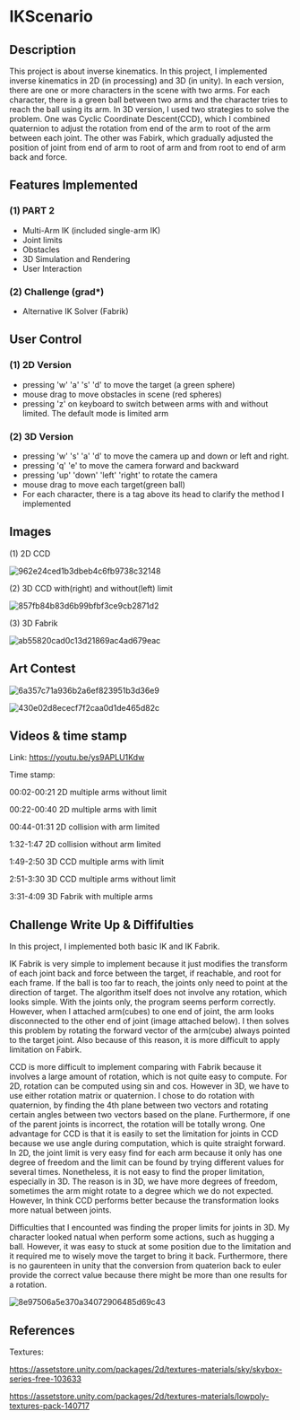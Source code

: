 # IKScenario

## Description

This project is about inverse kinematics. In this project, I implemented inverse kinematics in 2D (in processing) and 3D (in unity). In each version, there are one or more characters in the scene with two arms. For each character, there is a green ball between two arms and the character tries to reach the ball using its arm. In 3D version, I used two strategies to solve the problem. One was Cyclic Coordinate Descent(CCD), which I combined quaternion to adjust the rotation from end of the arm to root of the arm between each joint. The other was Fabirk, which gradually adjusted the position of joint from end of arm to root of arm and from root to end of arm back and force. 

## Features Implemented

### (1) PART 2

* Multi-Arm IK (included single-arm IK)
* Joint limits
* Obstacles
* 3D Simulation and Rendering
* User Interaction

### (2) Challenge (grad*)
* Alternative IK Solver (Fabrik)

## User Control

### (1) 2D Version

* pressing 'w' 'a' 's' 'd'  to move the target (a green sphere)
* mouse drag to move obstacles in scene (red spheres)
* pressing 'z' on keyboard to switch between arms with and without limited. The default mode is limited arm

### (2) 3D Version

* pressing 'w' 's' 'a' 'd' to move the camera up and down or left and right. 
* pressing 'q' 'e' to move the camera forward and backward
* pressing 'up' 'down' 'left' 'right' to rotate the camera
* mouse drag to move each target(green ball)
* For each character, there is a tag above its head to clarify the method I implemented

## Images

(1) 2D CCD

![962e24ced1b3dbeb4c6fb9738c32148](https://user-images.githubusercontent.com/35856355/141928130-73e4f1f1-a677-4475-8b8d-e3df921aea19.png)

(2) 3D CCD with(right) and without(left) limit

![857fb84b83d6b99bfbf3ce9cb2871d2](https://user-images.githubusercontent.com/35856355/141929326-14eb5671-fbc9-45a9-9184-a31102e0a224.png)

(3) 3D Fabrik

![ab55820cad0c13d21869ac4ad679eac](https://user-images.githubusercontent.com/35856355/141929353-7e5bb65f-ec9c-4de4-b4b8-18377c646f8e.png)


## Art Contest

![6a357c71a936b2a6ef823951b3d36e9](https://user-images.githubusercontent.com/35856355/141929378-dace6f50-a26a-43b1-8dcb-dc970849f5f5.png)

![430e02d8ececf7f2caa0d1de465d82c](https://user-images.githubusercontent.com/35856355/141929383-7112f0ef-4b38-49c2-a585-7f0725fbdbd5.png)


## Videos & time stamp

Link: https://youtu.be/ys9APLU1Kdw

Time stamp:

00:02-00:21 2D multiple arms without limit

00:22-00:40 2D multiple arms with limit

00:44-01:31 2D collision with arm limited

1:32-1:47 2D collision without arm limited

1:49-2:50 3D CCD multiple arms with limit

2:51-3:30 3D CCD multiple arms without limit

3:31-4:09 3D Fabrik with multiple arms


## Challenge Write Up & Diffifulties

In this project, I implemented both basic IK and IK Fabrik. 

IK Fabrik is very simple to implement because it just modifies the transform of each joint back and force between the target, if reachable, and root for each frame. If the ball is too far to reach, the joints only need to point at the direction of target. The algorithm itself does not involve any rotation, which looks simple. With the joints only, the program seems perform correctly. However, when I attached arm(cubes) to one end of joint, the arm looks disconnected to the other end of joint (image attached below). I then solves this problem by rotating the forward vector of the arm(cube) always pointed to the target joint. Also because of this reason, it is more difficult to apply limitation on Fabirk.

CCD is more difficult to implement comparing with Fabrik because it involves a large amount of rotation, which is not quite easy to compute. For 2D, rotation can be computed using sin and cos. However in 3D, we have to use either rotation matrix or quaternion. I chose to do rotation with quaternion, by finding the 4th plane between two vectors and rotating certain angles between two vectors based on the plane. Furthermore, if one of the parent joints is incorrect, the rotation will be totally wrong. One advantage for CCD is that it is easily to set the limitation for joints in CCD because we use angle during computation, which is quite straight forward. In 2D, the joint limit is very easy find for each arm because it only has one degree of freedom and the limit can be found by trying different values for several times. Nonetheless, it is not easy to find the proper limitation, especially in 3D. The reason is in 3D, we have more degrees of freedom, sometimes the arm might rotate to a degree which we do not expected. However, In think CCD performs better because the transformation looks more natual between joints. 

Difficulties that I encounted was finding the proper limits for joints in 3D. My character looked natual when perform some actions, such as hugging a ball. However, it was easy to stuck at some position due to the limitation and it required me to wisely move the target to bring it back. Furthermore, there is no gaurenteen in unity that the conversion from quaterion back to euler provide the correct value because there might be more than one results for a rotation.

![8e97506a5e370a34072906485d69c43](https://user-images.githubusercontent.com/35856355/141891980-88e59ca3-e354-4f6e-90e7-5aa2f704a48e.png)


## References

Textures: 

https://assetstore.unity.com/packages/2d/textures-materials/sky/skybox-series-free-103633

https://assetstore.unity.com/packages/2d/textures-materials/lowpoly-textures-pack-140717
